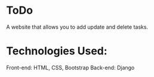 # ToDo

  A website that allows you to add update and delete tasks.
  
  
# Technologies Used:

  Front-end: HTML, CSS, Bootstrap
  Back-end: Django
